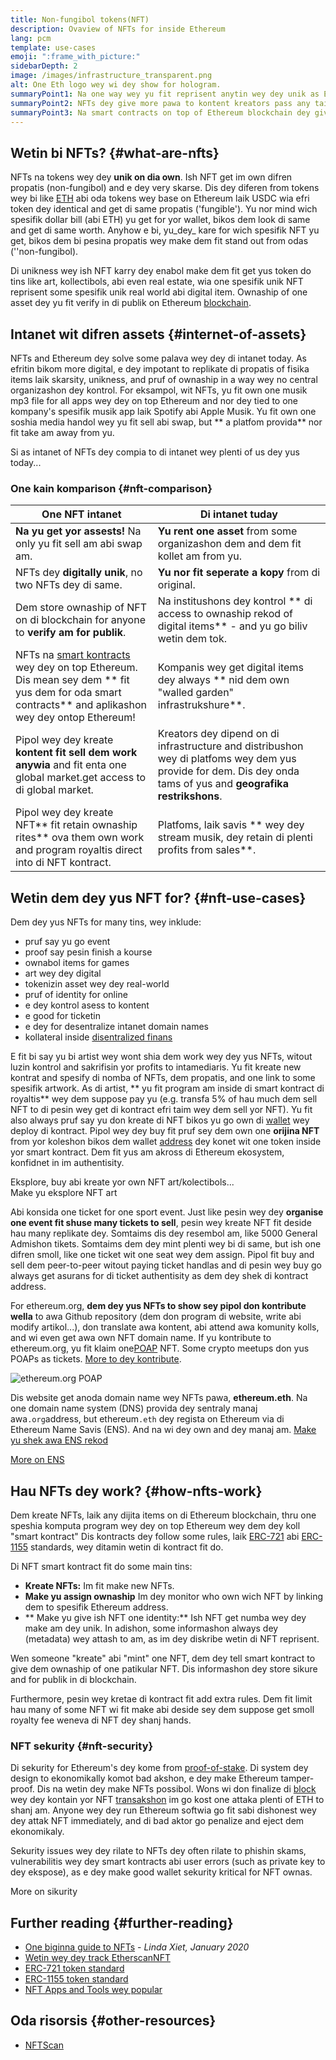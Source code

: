 ```yaml
---
title: Non-fungibol tokens(NFT)
description: Ovaview of NFTs for inside Ethereum
lang: pcm
template: use-cases
emoji: ":frame_with_picture:"
sidebarDepth: 2
image: /images/infrastructure_transparent.png
alt: One Eth logo wey wi dey show for hologram.
summaryPoint1: Na one way wey yu fit reprisent anytin wey dey unik as Ethereum-based asset.
summaryPoint2: NFTs dey give more pawa to kontent kreators pass any taim bifor.
summaryPoint3: Na smart contracts on top of Ethereum blockchain dey give di pawa.
---
```


## Wetin bi NFTs? {#what-are-nfts}

NFTs na tokens wey dey **unik on dia own**. Ish NFT get im own difren propatis (non-fungibol) and e dey very skarse. Dis dey diferen from tokens wey bi like [ETH](/glossary/#ether) abi oda tokens wey base on Ethereum laik USDC wia efri token dey identical and get di same propatis ('fungible'). Yu nor mind wich spesifik dollar bill (abi ETH) yu get for yor wallet, bikos dem look di same and get di same worth. Anyhow e bi, yu_dey_ kare for wich spesifik NFT yu get, bikos dem bi pesina propatis wey make dem fit stand out from odas (''non-fungibol).

Di unikness wey ish NFT karry dey enabol make dem fit get yus token do tins like art, kollectibols, abi even real estate, wia one spesifik unik NFT reprisent some spesifik unik real world abi digital item. Ownaship of one asset dey yu fit verify in di publik on Ethereum [blockchain](/glossary/#blockchain).

<YouTube id="Xdkkux6OxfM" />

## Intanet wit difren assets {#internet-of-assets}

NFTs and Ethereum dey solve some palava wey dey di intanet today. As efritin bikom more digital, e dey impotant to replikate di propatis of fisika items laik skarsity, unikness, and pruf of ownaship in a way wey no central organizashon dey kontrol. For eksampol, wit NFTs, yu fit own one musik mp3 file for all apps wey dey on top Ethereum and nor dey tied to one kompany's spesifik musik app laik Spotify abi Apple Musik. Yu fit own one soshia media handol wey yu fit sell abi swap, but ** a platfom provida** nor fit take am away from yu.

Si as intanet of NFTs dey compia to di intanet wey plenti of us dey yus today...

### One kain komparison {#nft-comparison}

| One NFT intanet                                                                                                                                                                 | Di intanet tuday                                                                                                                                                 |
| ------------------------------------------------------------------------------------------------------------------------------------------------------------------------------- | ---------------------------------------------------------------------------------------------------------------------------------------------------------------- |
| **Na yu get yor assests!** Na only yu fit sell am abi swap am.                                                                                                                  | **Yu rent one asset** from some organizashon dem and dem fit kollet am from yu.                                                                                  |
| NFTs dey **digitally unik**, no two NFTs dey di same.                                                                                                                           | **Yu nor fit seperate a kopy** from di original.                                                                                                                 |
| Dem store ownaship of NFT on di blockchain for anyone to **verify am for publik**.                                                                                              | Na institushons dey kontrol ** di access to ownaship rekod of digital items** - and yu go biliv wetin dem tok.                                                   |
| NFTs na [ smart kontracts](/glossary/#smart-contract) wey dey on top Ethereum. Dis mean sey dem ** fit yus dem for oda smart contracts** and aplikashon wey dey ontop Ethereum! | Kompanis wey get digital items dey always ** nid dem own "walled garden" infrastrukshure**.                                                                      |
| Pipol wey dey kreate **kontent fit sell dem work anywia** and fit enta one global market.get access to di global market.                                                        | Kreators dey dipend on di infrastructure and distribushon wey di platfoms wey dem yus provide for dem. Dis dey onda tams of yus and **geografika restrikshons**. |
| Pipol wey dey kreate NFT** fit retain ownaship rites** ova them own work and program royaltis direct into di NFT kontract.                                                      | Platfoms, laik savis ** wey dey stream musik, dey retain di plenti profits from sales**.                                                                         |

## Wetin dem dey yus NFT for? {#nft-use-cases}

Dem dey yus NFTs for many tins, wey inklude:

- pruf say yu go event
- proof say pesin finish a kourse
- ownabol items for games
- art wey dey digital
- tokenizin asset wey dey real-world
- pruf of identity for online
- e dey kontrol asess to kontent
- e good for ticketin
- e dey for desentralize intanet domain names
- kollateral inside [disentralized finans](/glossary/#defi)

E fit bi say yu bi artist wey wont shia dem work wey dey yus NFTs, witout luzin kontrol and sakrifisin yor profits to intamediaris. Yu fit kreate new kontrat and spesify di nomba of NFTs, dem propatis, and one link to some spesifik artwork. As di artist, ** yu fit program am inside di smart kontract di royaltis** wey dem suppose pay yu (e.g. transfa 5% of hau much dem sell NFT to di pesin wey get di kontract efri taim wey dem sell yor NFT). Yu fit also always pruf say yu don kreate di NFT bikos yu go own di [wallet](/glossary/#wallet) wey deploy di kontract. Pipol wey dey buy fit pruf sey dem own one **orijina NFT** from yor koleshon bikos dem wallet [address](/glossary/#address) dey konet wit one token inside yor smart kontract. Dem fit yus am akross di Ethereum ekosystem, konfidnet in im authentisity.

<InfoBanner shouldSpaceBetween emoji=":eyes:" mt="8">
  <div>Eksplore, buy abi kreate yor own NFT art/kolectibols...</div>
  <ButtonLink href="/apps/?category=collectibles#explore">
    Make yu eksplore NFT art
  </ButtonLink>
</InfoBanner>

Abi konsida one ticket for one sport event. Just like pesin wey dey **organise one event fit shuse many tickets to sell**, pesin wey kreate NFT fit deside hau many replikate dey. Somtaims dis dey resembol am, like 5000 General Admishon tikets. Somtaims dem dey mint plenti wey bi di same, but ish one difren smoll, like one ticket wit one seat wey dem assign. Pipol fit buy and sell dem peer-to-peer witout paying ticket handlas and di pesin wey buy go always get asurans for di ticket authentisity as dem dey shek di kontract address.

For ethereum.org,  **dem dey yus NFTs to show sey pipol don kontribute wella** to awa Github repository (dem don program di website, write abi modify artikol...), don translate awa kontent, abi attend awa komunity kolls, and wi even get awa own NFT domain name. If yu kontribute to ethereum.org, yu fit klaim one[POAP](/glossary/#poap) NFT. Some crypto meetups don yus POAPs as tickets. [More to dey kontribute](/contributing/#poap).

![ethereum.org POAP](./poap.png)

Dis website get anoda domain name wey NFTs pawa, **ethereum.eth**. Na one domain name system (DNS) provida dey sentraly manaj awa`.org`address, but ethereum`.eth` dey regista on Ethereum via di Ethereum Name Savis (ENS). And na wi dey own and dey manaj am. [Make yu shek awa ENS rekod](https://app.ens.domains/name/ethereum.eth)

[More on ENS](https://app.ens.domains)

<Divider />

## Hau NFTs dey work? {#how-nfts-work}

Dem kreate NFTs, laik any dijita items on di Ethereum blockchain, thru one speshia komputa program wey dey on top Ethereum wey dem dey koll "smart kontract" Dis kontracts dey follow some rules, laik [ERC-721](/glossary/#erc-721) abi [ERC-1155](/glossary/#erc-1155) standards, wey ditamin wetin di kontract fit do.

Di NFT smart kontract fit do some main tins:

- **Kreate NFTs:** Im fit make new NFTs.
- **Make yu assign ownaship** Im dey monitor who own wich NFT by linking dem to spesifik Ethereum address.
- ** Make yu give ish NFT one identity:** Ish NFT get numba wey dey make am dey unik. In adishon, some informashon always dey (metadata) wey attash to am, as im dey diskribe wetin di NFT reprisent.

Wen someone "kreate" abi "mint" one NFT, dem dey tell smart kontract to give dem ownaship of one patikular NFT. Dis informashon dey store sikure and for publik in di blockchain.

Furthermore, pesin wey kretae di kontract fit add extra rules. Dem fit limit hau many of some NFT wi fit make abi deside sey dem suppose get smoll royalty fee weneva di NFT dey shanj hands.

### NFT sekurity {#nft-security}

Di sekurity for Ethereum's dey kome from [proof-of-stake](/glossary/#pos). Di system dey design to ekonomikally komot bad akshon, e dey make Ethereum tamper-proof. Dis na wetin dey make NFTs possibol. Wons wi don finalize di [block](/glossary/#block) wey dey kontain yor NFT [transakshon](/glossary/#finality) im go kost one attaka plenti of ETH to shanj am. Anyone wey dey run Ethereum softwia go fit sabi dishonest wey dey attak NFT immediately, and di bad aktor go penalize and eject dem ekonomikaly.

Sekurity issues wey dey rilate to NFTs dey often rilate to phishin skams, vulnerabilitis wey dey smart kontracts abi user errors (such as private key to dey ekspose), as e dey make good wallet sekurity kritical for NFT ownas.

<ButtonLink href="/security/">
  More on sikurity
</ButtonLink>

## Further reading {#further-reading}

- [One biginna guide to NFTs](https://linda.mirror.xyz/df649d61efb92c910464a4e74ae213c4cab150b9cbcc4b7fb6090fc77881a95d) - _Linda Xiet, January 2020_
- [Wetin wey dey track EtherscanNFT](https://etherscan.io/nft-top-contracts)
- [ERC-721 token standard](/developers/docs/standards/tokens/erc-721/)
- [ERC-1155 token standard](/developers/docs/standards/tokens/erc-1155/)
- [NFT Apps and Tools wey popular](https://www.ethereum-ecosystem.com/blockchains/ethereum/nfts)

## Oda risorsis {#other-resources}

- [NFTScan](https://nftscan.com/)

<Divider />

<QuizWidget quizKey="nfts" />

